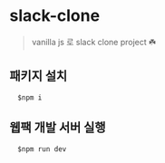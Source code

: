 # slack-clone

> vanilla js 로 slack clone project ☘️


## 패키지 설치

```
  $npm i
```


## 웹팩 개발 서버 실행
```
  $npm run dev
```

